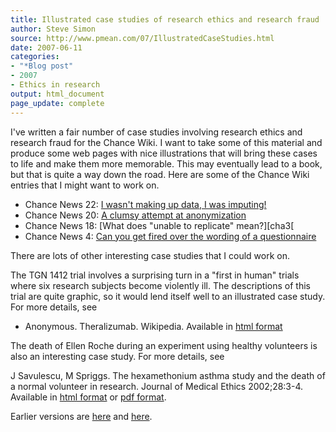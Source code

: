 ```yaml
---
title: Illustrated case studies of research ethics and research fraud
author: Steve Simon
source: http://www.pmean.com/07/IllustratedCaseStudies.html
date: 2007-06-11
categories:
- "*Blog post"
- 2007
- Ethics in research
output: html_document
page_update: complete
---
```


I've written a fair number of case studies involving research ethics and research fraud for the Chance Wiki. I want to take some of this material and produce some web pages with nice illustrations that will bring these cases to life and make them more memorable. This may eventually lead to a book, but that is quite a way down the road. Here are some of the Chance Wiki entries that I might want to work on.

+ Chance News 22: [I wasn't making up data, I was imputing!][cha1]
+ Chance News 20: [A clumsy attempt at anonymization][cha2]
+ Chance News 18: [What does "unable to replicate" mean?][cha3[
+ Chance News 4: [Can you get fired over the wording of a questionnaire][cha4]

There are lots of other interesting case studies that I could work on.

The TGN 1412 trial involves a surprising turn in a "first in human" trials where six research subjects become violently ill. The descriptions of this trial are quite graphic, so it would lend itself well to an illustrated case study. For more details, see

+ Anonymous. Theralizumab. Wikipedia. Available in [html format][wik1]

The death of Ellen Roche during an experiment using healthy volunteers is also an interesting case study. For more details, see

J Savulescu, M Spriggs. The hexamethonium asthma study and the death of a normal volunteer in research. Journal of Medical Ethics 2002;28:3-4. Available in [html format][sav1] or [pdf format][sav2].

Earlier versions are [here][sim1] and [here][sim2].

[sim1]: http://www.pmean.com/07/IllustratedCaseStudies.html
[sim2]: http://new.pmean.com/IllustratedCaseStudies/

[cha1]: http://chance.dartmouth.edu/chancewiki/index.php/Chance_News_22#I_wasn.27t_making_up_data.2C_I_was_imputing.21
[cha2]: http://chance.dartmouth.edu/chancewiki/index.php/Chance_News_20#A_clumsy_attempt_at_anonymization
[cha3]: http://chance.dartmouth.edu/chancewiki/index.php/Chance_News_18#What_does_.22unable_to_replicate.22_mean.3F
[cha4]: http://chance.dartmouth.edu/chancewiki/index.php/Chance_News_4#Can_you_get_fired_over_the_wording_of_a_questionnaire.3F

[sav1]: http://jme.bmj.com/cgi/content/extract/28/1/3
[sav2]: https://jme.bmj.com/content/medethics/28/1/3.full.pdf

[wik1]: http://en.wikipedia.org/wiki/TGN1412
